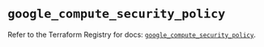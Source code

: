 # `google_compute_security_policy`

Refer to the Terraform Registry for docs: [`google_compute_security_policy`](https://registry.terraform.io/providers/hashicorp/google/6.34.0/docs/resources/compute_security_policy).
